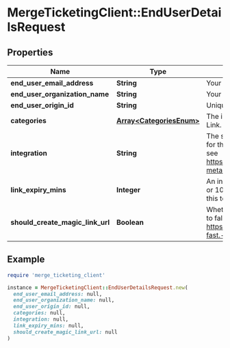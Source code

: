 # MergeTicketingClient::EndUserDetailsRequest

## Properties

| Name | Type | Description | Notes |
| ---- | ---- | ----------- | ----- |
| **end_user_email_address** | **String** | Your end user&#39;s email address. |  |
| **end_user_organization_name** | **String** | Your end user&#39;s organization. |  |
| **end_user_origin_id** | **String** | Unique ID for your end user. |  |
| **categories** | [**Array&lt;CategoriesEnum&gt;**](CategoriesEnum.md) | The integration categories to show in Merge Link. |  |
| **integration** | **String** | The slug of a specific pre-selected integration for this linking flow token. For examples of slugs, see https://www.merge.dev/docs/basics/integration-metadata/. | [optional] |
| **link_expiry_mins** | **Integer** | An integer number of minutes between [30, 720 or 10080 if for a Magic Link URL] for how long this token is valid. Defaults to 30. | [optional][default to 30] |
| **should_create_magic_link_url** | **Boolean** | Whether to generate a Magic Link URL. Defaults to false. For more information on Magic Link, see https://merge.dev/blog/product/integrations,-fast.-say-hello-to-magic-link/. | [optional][default to false] |

## Example

```ruby
require 'merge_ticketing_client'

instance = MergeTicketingClient::EndUserDetailsRequest.new(
  end_user_email_address: null,
  end_user_organization_name: null,
  end_user_origin_id: null,
  categories: null,
  integration: null,
  link_expiry_mins: null,
  should_create_magic_link_url: null
)
```

